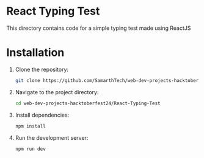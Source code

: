 # React Typing Test

This directory contains code for a simple typing test made using ReactJS

# Installation

1. Clone the repository:

   ```bash
   git clone https://github.com/SamarthTech/web-dev-projects-hacktoberfest24.git
   ```

2. Navigate to the project directory:

    ```bash
    cd web-dev-projects-hacktoberfest24/React-Typing-Test
    ```

3. Install dependencies:

    ```bash
    npm install
    ```

4. Run the development server:

    ```bash
    npm run dev
    ```